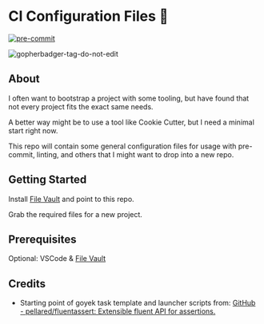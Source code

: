# CI Configuration Files 👋

[![pre-commit](https://img.shields.io/badge/pre--commit-enabled-brightgreen?logo=pre-commit&logoColor=white)](https://github.com/sheldonhull/ci-configuration-files)

![gopherbadger-tag-do-not-edit]()

## About

I often want to bootstrap a project with some tooling, but have found that not every project fits the exact same needs.

A better way might be to use a tool like Cookie Cutter, but I need a minimal start right now.

This repo will contain some general configuration files for usage with pre-commit, linting, and others that I might want to drop into a new repo.

## Getting Started

Install [File Vault](https://github.com/zaguiini/vscode-file-vault) and point to this repo.

Grab the required files for a new project.

## Prerequisites

Optional: VSCode & [File Vault](https://github.com/zaguiini/vscode-file-vault)

## Credits

- Starting point of goyek task template and launcher scripts from: [GitHub - pellared/fluentassert: Extensible fluent API for assertions.](https://github.com/pellared/fluentassert)
